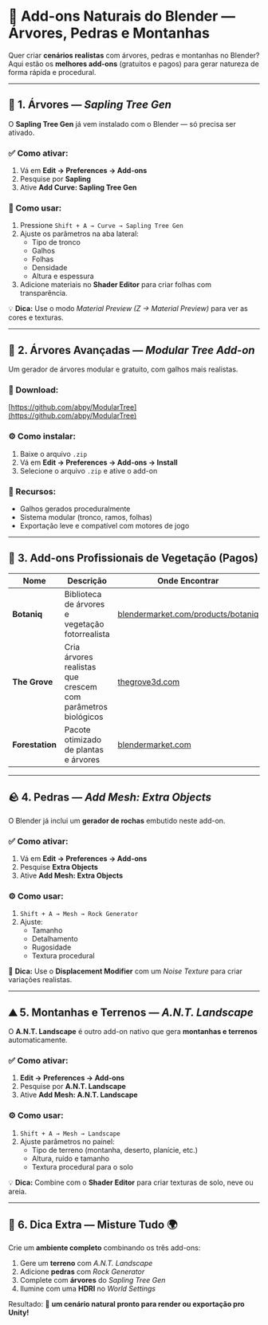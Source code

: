 # 🌲 Add-ons Naturais do Blender — Árvores, Pedras e Montanhas

Quer criar **cenários realistas** com árvores, pedras e montanhas no Blender?  
Aqui estão os **melhores add-ons** (gratuitos e pagos) para gerar natureza de forma rápida e procedural.

---

## 🌳 1. Árvores — *Sapling Tree Gen*

O **Sapling Tree Gen** já vem instalado com o Blender — só precisa ser ativado.

### ✅ Como ativar:
1. Vá em **Edit → Preferences → Add-ons**  
2. Pesquise por **Sapling**  
3. Ative **Add Curve: Sapling Tree Gen**

### 🌿 Como usar:
1. Pressione `Shift + A → Curve → Sapling Tree Gen`  
2. Ajuste os parâmetros na aba lateral:  
   - Tipo de tronco  
   - Galhos  
   - Folhas  
   - Densidade  
   - Altura e espessura  
3. Adicione materiais no **Shader Editor** para criar folhas com transparência.

💡 **Dica:** Use o modo *Material Preview (Z → Material Preview)* para ver as cores e texturas.

---

## 🌲 2. Árvores Avançadas — *Modular Tree Add-on*

Um gerador de árvores modular e gratuito, com galhos mais realistas.

### 🔗 Download:
[https://github.com/abpy/ModularTree](https://github.com/abpy/ModularTree)

### ⚙️ Como instalar:
1. Baixe o arquivo `.zip`  
2. Vá em **Edit → Preferences → Add-ons → Install**  
3. Selecione o arquivo `.zip` e ative o add-on  

### 🌴 Recursos:
- Galhos gerados proceduralmente  
- Sistema modular (tronco, ramos, folhas)  
- Exportação leve e compatível com motores de jogo  

---

## 🌿 3. Add-ons Profissionais de Vegetação (Pagos)

| Nome | Descrição | Onde Encontrar |
|------|-------------|----------------|
| **Botaniq** | Biblioteca de árvores e vegetação fotorrealista | [blendermarket.com/products/botaniq](https://blendermarket.com/products/botaniq) |
| **The Grove** | Cria árvores realistas que crescem com parâmetros biológicos | [thegrove3d.com](https://www.thegrove3d.com) |
| **Forestation** | Pacote otimizado de plantas e árvores | [blendermarket.com](https://blendermarket.com) |

---

## 🪨 4. Pedras — *Add Mesh: Extra Objects*

O Blender já inclui um **gerador de rochas** embutido neste add-on.

### ✅ Como ativar:
1. Vá em **Edit → Preferences → Add-ons**  
2. Pesquise **Extra Objects**  
3. Ative **Add Mesh: Extra Objects**

### ⚙️ Como usar:
1. `Shift + A → Mesh → Rock Generator`  
2. Ajuste:
   - Tamanho  
   - Detalhamento  
   - Rugosidade  
   - Textura procedural  

💎 **Dica:** Use o **Displacement Modifier** com um *Noise Texture* para criar variações realistas.

---

## ⛰️ 5. Montanhas e Terrenos — *A.N.T. Landscape*

O **A.N.T. Landscape** é outro add-on nativo que gera **montanhas e terrenos** automaticamente.

### ✅ Como ativar:
1. **Edit → Preferences → Add-ons**  
2. Pesquise por **A.N.T. Landscape**  
3. Ative **Add Mesh: A.N.T. Landscape**

### ⚙️ Como usar:
1. `Shift + A → Mesh → Landscape`  
2. Ajuste parâmetros no painel:
   - Tipo de terreno (montanha, deserto, planície, etc.)  
   - Altura, ruído e tamanho  
   - Textura procedural para o solo  

💡 **Dica:** Combine com o **Shader Editor** para criar texturas de solo, neve ou areia.

---

## 🧱 6. Dica Extra — Misture Tudo 🌍

Crie um **ambiente completo** combinando os três add-ons:

1. Gere um **terreno** com *A.N.T. Landscape*  
2. Adicione **pedras** com *Rock Generator*  
3. Complete com **árvores** do *Sapling Tree Gen*  
4. Ilumine com uma **HDRI** no *World Settings*  

Resultado: 🌄 **um cenário natural pronto para render ou exportação pro Unity!**

